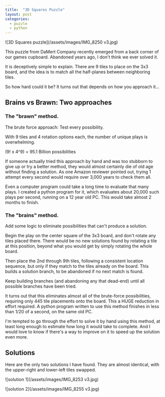 ```yaml
---
title:  "3D Squares Puzzle"
layout: post
categories:
  - puzzle
  - python
---
```


![3D Squares puzzle](/assets/images/IMG_8250 v3.jpg)

This puzzle from DaMert Company recently emerged from a back corner of our games cupboard.  Abandoned years ago, I don't think we ever solved it.

It is deceptively simple to explain. There are 9 tiles to place on the 3x3 board, and the idea is to match all the half-planes between neighboring tiles.

So how hard could it be?  It turns out that depends on how you approach it…

## Brains vs Brawn: Two approaches

### The "brawn" method.
The brute force approach: Test every possibility.

With 9 tiles and 4 rotation options each, the number of unique plays is overwhelming.

(9! x 4^9) = 95.1 Billion possibilities

If someone actually tried this approach by hand and was too stubborn to give up or try a better method,
they would almost certainly die of old age without finding a solution.  As one Amazon reviewer pointed out, trying 1 attempt every second would require over 3,000 years to check them all.

Even a computer program could take a long time to evaluate that many plays.  I created a python program for it, which evaluates about 20,000 such plays per second, running on a 12 year old PC.  This would take almost 2 months to finish.

### The "brains" method.
Add some logic to eliminate possibilities that can't produce a solution.

Begin the play on the center square of the 3x3 board, and don't rotate any tiles placed there.  There would be no new solutions found by rotating a tile at this position, beyond what you would get by simply rotating the whole board.

Then place the 2nd through 9th tiles, following a consistent location sequence, but only if they match to the tiles already on the board.  This builds a solution branch, to be abandoned if no next match is found.

Keep building branches (and abandoning any that dead-end) until all possible branches have been tried.

It turns out that this eliminates almost all of the brute-force possibilities, requiring only 445 tile placements onto the board.  This a HUGE reduction in effort required.  A python program written to use this method finishes in less than 1/20 of a second, on the same old PC.

I'm tempted to go through the effort to solve it by hand using this method, at least long enough to estimate how long it would take to complete.  And I would love to know if there's a way to improve on it to speed up the solution even more.

## Solutions
Here are the only two solutions I have found.  They are almost identical, with the upper-right and lower-left tiles swapped.

![solution 1](/assets/images/IMG_8253 v3.jpg)

![solution 2](/assets/images/IMG_8255 v3.jpg)
